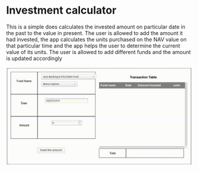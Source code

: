# Investment calculator

This is a simple does calculates the invested amount on particular date in the past to the value in present. The user is allowed to add the amount it had invested, the app calculates the units purchased on the NAV value on that particular time and the app helps the user to determine the current value of its units. The user is allowed to add different funds and the amount is updated accordingly


![Web app](static/web_app.gif) 